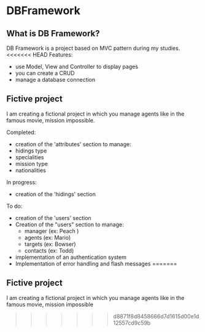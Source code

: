 # DBFramework

## What is DB Framework?

DB Framework is a project based on MVC pattern during my studies.
<<<<<<< HEAD
Features:

-   use Model, View and Controller to display pages
-   you can create a CRUD
-   manage a database connection

## Fictive project

I am creating a fictional project in which you manage agents like in the famous movie, mission impossible.

Completed:

-   creation of the 'attributes' section to manage:
-   hidings type
-   specialities
-   mission type
-   nationalities

In progress:

-   creation of the 'hidings' section

To do:

-   creation of the 'users' section
-   Creation of the "users" section to manage:
    -   manager (ex: Peach )
    -   agents (ex: Mario)
    -   targets (ex: Bowser)
    -   contacts (ex: Todd)
-   implementation of an authentication system
-   Implementation of error handling and flash messages
=======

## Fictive project

I am creating a fictional project in which you manage agents like in the famous movie, mission impossible
>>>>>>> d8871f8d8458666d7d1615d00e1d12557cd9c59b
